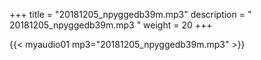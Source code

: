 +++
title = "20181205_npyggedb39m.mp3"
description = " 20181205_npyggedb39m.mp3 "
weight = 20
+++

{{< myaudio01 mp3="20181205_npyggedb39m.mp3" >}}

